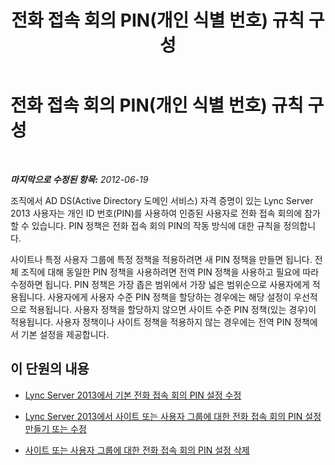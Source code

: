 ﻿---
title: 전화 접속 회의 PIN(개인 식별 번호) 규칙 구성
TOCTitle: 전화 접속 회의 PIN(개인 식별 번호) 규칙 구성
ms:assetid: 27b79fb1-e2dc-4f71-bc82-b6eb61be2b16
ms:mtpsurl: https://technet.microsoft.com/ko-kr/library/Gg520967(v=OCS.15)
ms:contentKeyID: 49303111
ms.date: 08/10/2015
mtps_version: v=OCS.15
ms.translationtype: HT
---

# 전화 접속 회의 PIN(개인 식별 번호) 규칙 구성

 

_**마지막으로 수정된 항목:** 2012-06-19_

조직에서 AD DS(Active Directory 도메인 서비스) 자격 증명이 있는 Lync Server 2013 사용자는 개인 ID 번호(PIN)를 사용하여 인증된 사용자로 전화 접속 회의에 참가할 수 있습니다. PIN 정책은 전화 접속 회의 PIN의 작동 방식에 대한 규칙을 정의합니다.

사이트나 특정 사용자 그룹에 특정 정책을 적용하려면 새 PIN 정책을 만들면 됩니다. 전체 조직에 대해 동일한 PIN 정책을 사용하려면 전역 PIN 정책을 사용하고 필요에 따라 수정하면 됩니다. PIN 정책은 가장 좁은 범위에서 가장 넓은 범위순으로 사용자에게 적용됩니다. 사용자에게 사용자 수준 PIN 정책을 할당하는 경우에는 해당 설정이 우선적으로 적용됩니다. 사용자 정책을 할당하지 않으면 사이트 수준 PIN 정책(있는 경우)이 적용됩니다. 사용자 정책이나 사이트 정책을 적용하지 않는 경우에는 전역 PIN 정책에서 기본 설정을 제공합니다.

## 이 단원의 내용

  - [Lync Server 2013에서 기본 전화 접속 회의 PIN 설정 수정](lync-server-2013-modify-the-default-dial-in-conferencing-pin-settings.md)

  - [Lync Server 2013에서 사이트 또는 사용자 그룹에 대한 전화 접속 회의 PIN 설정 만들기 또는 수정](lync-server-2013-create-or-modify-dial-in-conferencing-pin-settings-for-a-site-or-group-of-users.md)

  - [사이트 또는 사용자 그룹에 대한 전화 접속 회의 PIN 설정 삭제](lync-server-2013-delete-dial-in-conferencing-pin-settings-for-a-site-or-group-of-users.md)

